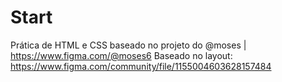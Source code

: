 # Start
Prática de HTML e CSS baseado no projeto do @moses | https://www.figma.com/@moses6
Baseado no layout: https://www.figma.com/community/file/1155004603628157484
